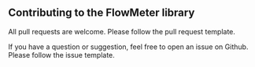 ## Contributing to the FlowMeter library

All pull requests are welcome.
Please follow the pull request template.

If you have a question or suggestion, feel free to open an issue on Github.
Please follow the issue template.